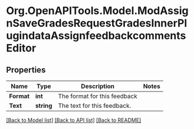 # Org.OpenAPITools.Model.ModAssignSaveGradesRequestGradesInnerPlugindataAssignfeedbackcommentsEditor

## Properties

Name | Type | Description | Notes
------------ | ------------- | ------------- | -------------
**Format** | **int** | The format for this feedback | 
**Text** | **string** | The text for this feedback. | 

[[Back to Model list]](../README.md#documentation-for-models) [[Back to API list]](../README.md#documentation-for-api-endpoints) [[Back to README]](../README.md)

